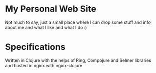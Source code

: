 # My Personal Web Site

Not much to say, just a small place where I can drop some stuff and info about me and what I like and what I do :)

# Specifications

Written in Clojure with the helps of Ring, Compojure and Selmer libraries and hosted in nginx with nginx-clojure
